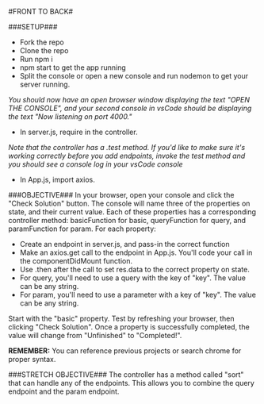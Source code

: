 #FRONT TO BACK#

###SETUP###

- Fork the repo
- Clone the repo
- Run npm i
- npm start to get the app running
- Split the console or open a new console and run nodemon to get your server running.

*You should now have an open browser window displaying the text "OPEN THE CONSOLE", and your second console in vsCode should be displaying the text "Now listening on port 4000."*

- In server.js, require in the controller.

*Note that the controller has a .test method. If you'd like to make sure it's working correctly before you add endpoints, invoke the test method and you should see a console log in your vsCode console*

- In App.js, import axios.

###OBJECTIVE###
   In your browser, open your console and click the "Check Solution" button. The console will name three of the properties on state, and their current value. Each of these properties has a corresponding controller method: basicFunction for basic, queryFunction for query, and paramFunction for param. For each property:

   - Create an endpoint in server.js, and pass-in the correct function
   - Make an axios.get call to the endpoint in App.js. You'll code your call in the componentDidMount function.
   - Use .then after the call to set res.data to the correct property on state.
   - For query, you'll need to use a query with the key of "key". The value can be any string.
   - For param, you'll need to use a parameter with a key of "key". The value can be any string.

Start with the "basic" property. Test by refreshing your browser, then clicking "Check Solution". Once a property is successfully completed, the value will change from "Unfinished" to "Completed!". 

**REMEMBER:** You can reference previous projects or search chrome for proper syntax. 

###STRETCH OBJECTIVE###
    The controller has a method called "sort" that can handle any of the endpoints. This allows you to combine the query endpoint and the param endpoint.

